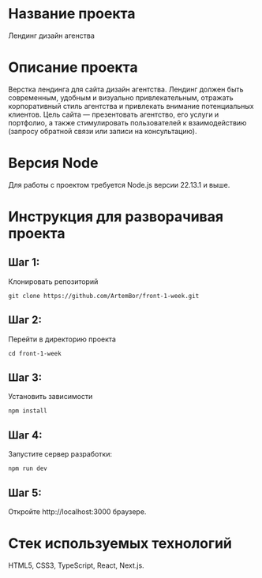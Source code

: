 # Название проекта

Лендинг дизайн агенства

# Описание проекта

Верстка лендинга для сайта дизайн агентства. Лендинг должен быть современным, удобным и визуально привлекательным, отражать корпоративный стиль агентства и привлекать внимание потенциальных клиентов. Цель сайта — презентовать агентство, его услуги и портфолио, а также стимулировать пользователей к взаимодействию (запросу обратной связи или записи на консультацию).

# Версия Node

Для работы с проектом требуется Node.js версии 22.13.1 и выше.

# Инструкция для разворачивая проекта

## Шаг 1:
Клонировать репозиторий 

`git clone https://github.com/ArtemBor/front-1-week.git`

## Шаг 2:
Перейти в директорию проекта 

`cd front-1-week`

## Шаг 3:
Установить зависимости

`npm install`

## Шаг 4:
Запустите сервер разработки:

`npm run dev`

## Шаг 5:
Откройте http://localhost:3000 браузере.

# Стек используемых технологий

HTML5,
CSS3,
TypeScript,
React,
Next.js.
